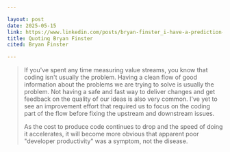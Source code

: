 ```yaml
---

layout: post
date: 2025-05-15
link: https://www.linkedin.com/posts/bryan-finster_i-have-a-prediction-about-developer-productivity-activity-7328869142067929088-ae__
title: Quoting Bryan Finster
cited: Bryan Finster

---
```


> If you've spent any time measuring value streams, you know that coding isn't usually the problem. Having a clean flow of good information about the problems we are trying to solve is usually the problem. Not having a safe and fast way to deliver changes and get feedback on the quality of our ideas is also very common. I've yet to see an improvement effort that required us to focus on the coding part of the flow before fixing the upstream and downstream issues.
> 
> As the cost to produce code continues to drop and the speed of doing it accelerates, it will become more obvious that apparent poor "developer productivity" was a symptom, not the disease.